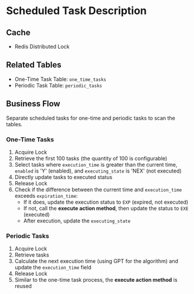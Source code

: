 # Scheduled Task Description

## Cache

- Redis Distributed Lock

## Related Tables

- One-Time Task Table: `one_time_tasks`
- Periodic Task Table: `periodic_tasks`

## Business Flow

Separate scheduled tasks for one-time and periodic tasks to scan the tables.

### One-Time Tasks

1. Acquire Lock
2. Retrieve the first 100 tasks (the quantity of 100 is configurable)
3. Select tasks where `execution_time` is greater than the current time, `enabled` is 'Y' (enabled), and `executing_state` is 'NEX' (not executed)
4. Directly update tasks to executed status
5. Release Lock
6. Check if the difference between the current time and `execution_time` exceeds `expiration_time`:
   - If it does, update the execution status to `EXP` (expired, not executed)
   - If not, call the **execute action method**, then update the status to `EXE` (executed)
   - After execution, update the `executing_state`

### Periodic Tasks

1. Acquire Lock
2. Retrieve tasks
3. Calculate the next execution time (using GPT for the algorithm) and update the `execution_time` field
4. Release Lock
5. Similar to the one-time task process, the **execute action method** is reused

